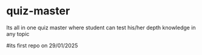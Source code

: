 # quiz-master
Its all in one quiz master where student can test his/her depth knowledge in any topic


#its first repo on 29/01/2025
